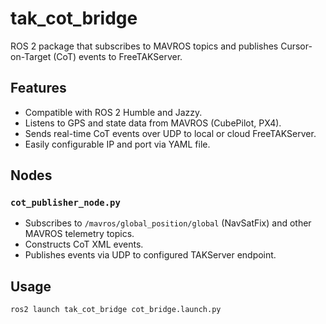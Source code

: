 # tak_cot_bridge

ROS 2 package that subscribes to MAVROS topics and publishes Cursor-on-Target (CoT) events to FreeTAKServer.

## Features

- Compatible with ROS 2 Humble and Jazzy.
- Listens to GPS and state data from MAVROS (CubePilot, PX4).
- Sends real-time CoT events over UDP to local or cloud FreeTAKServer.
- Easily configurable IP and port via YAML file.

## Nodes

### `cot_publisher_node.py`

- Subscribes to `/mavros/global_position/global` (NavSatFix) and other MAVROS telemetry topics.
- Constructs CoT XML events.
- Publishes events via UDP to configured TAKServer endpoint.

## Usage

```bash
ros2 launch tak_cot_bridge cot_bridge.launch.py